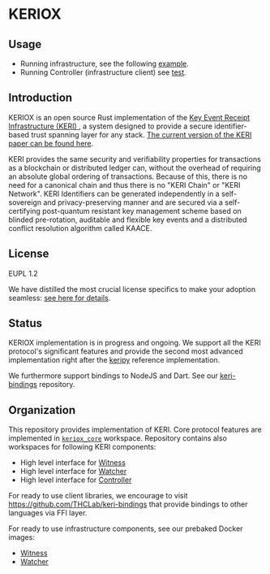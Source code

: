 # KERIOX

## Usage

- Running infrastructure, see the following [example](https://github.com/THCLab/dkms-demo/tree/main/infrastructure).
- Running Controller (infrastructure client) see [test](https://github.com/THCLab/keriox/blob/master/keriox_tests/tests/indirect_mode_signing.rs).

## Introduction

KERIOX is an open source Rust implementation of the [ Key Event Receipt Infrastructure (KERI) ](https://weboftrust.github.io/ietf-keri/draft-ssmith-keri.html), a system designed to provide a secure identifier-based trust spanning layer for any stack. [The current version of the KERI paper can be found here](https://github.com/SmithSamuelM/Papers/blob/master/whitepapers/KERI_WP_2.x.web.pdf).

KERI provides the same security and verifiability properties for transactions as a blockchain or distributed ledger can, without the overhead of requiring an absolute global ordering of transactions. Because of this, there is no need for a canonical chain and thus there is no "KERI Chain" or "KERI Network". KERI Identifiers can be generated independently in a self-sovereign and privacy-preserving manner and are secured via a self-certifying post-quantum resistant key management scheme based on blinded pre-rotation, auditable and flexible key events and a distributed conflict resolution algorithm called KAACE.

## License

EUPL 1.2 

We have distilled the most crucial license specifics to make your adoption seamless: [see here for details](https://github.com/THCLab/licensing).

## Status

KERIOX implementation is in progress and ongoing. We support all the KERI protocol's significant features and provide the second most advanced implementation right after the [keripy](https://github.com/weboftrust/keripy) reference implementation.

We furthermore support bindings to NodeJS and Dart. See our [keri-bindings](https://github.com/THCLab/keri-bindings) repository.

## Organization

This repository provides implementation of KERI. Core protocol features are implemented in [`keriox_core`](https://github.com/THCLab/keriox/tree/master/keriox_core) workspace. Repository contains also workspaces for following KERI components:
* High level interface for [Witness](./components/witness)
* High level interface for [Watcher](./components/watcher)
* High level interface for [Controller](./components/controller)

For ready to use client libraries, we encourage to visit https://github.com/THCLab/keri-bindings that provide bindings to other languages via FFI layer. 

For ready to use infrastructure components, see our prebaked Docker images:
* [Witness](https://ghcr.io/thclab/keriox-witness)
* [Watcher](https://ghcr.io/thclab/keriox-watcher)

